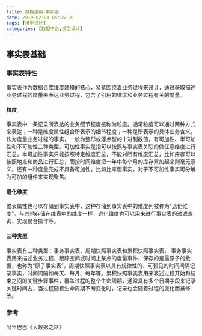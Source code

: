 ```yaml
---
title: 数据建模-事实表
date: 2019-02-01 09:55:00
tags: [模型设计]
categories: [数据中台,模型设计]
---
```


## 事实表基础
### 事实表特性
事实表作为数据仓库维度建模的核心，紧紧围绕着业务过程来设计，通过获取描述业务过程的度量来表达业务过程，包含了引用的维度和业务过程有关的度量。

#### 粒度
事实表中一条记录所表达的业务细节程度被称为粒度。通常粒度可以通过两种方式来表达；一种是维度属性组合所表示的细节程度；一种是所表示的具体业务含义。
作为度量业务过程的事实，一般为整形或浮点型的十进制数值，有可加性、半可加性和不可加性三种类型。可加性事实是指可以按照与事实表关联的做任意维度进行汇总。半可加性事实只能按照特定维度汇总，不能对所有维度汇总，比如库存可以按照地点和商品进行汇总，而按时间维度把一年中每个月的库存累加起来则毫无意义。还有一种度量完成不具备可加性，比如比率型事实。对于不可加性事实可分解为可加的组件来实现聚焦。

#### 退化维度
维表属性也可以存储到事实表中，这种存储到事实表中的维度列被称为“退化维度”。与其他存储在维表中的维度一样，退化维度也可以用来进行事实表的过滤查询、实现聚合操作等。

#### 三种类型
事实表有三种类型：事务事实表、周期快照事实表和累积快照事实表，
事务事实表用来描述业务过程，跟踪空间或时间上某点的度量事件，保存的是最原子的数据，也称为“原子事实表”。周期快照事实表以具有规律性的、可预见的时间间隔记录事实，时间间隔如每天、每月、每年等。累积快照事实表用来表述过程开始和结束之间的关键步骤事件，覆盖过程的整个生命周期，通常具有多个日期字段来记录关键时间占，当过程随着生命周期不断变化时，记录也会随着过程的变化而被修改。

### 参考
阿里巴巴《大数据之路》
